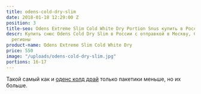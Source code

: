 ```yaml
---
title: odens-cold-dry-slim
date: 2018-01-18 12:29:00 Z
position: 3
title-seo: Odens Extreme Slim Cold White Dry Portion Snus купить в России
descr: Купить cнюс Odens Cold Dry Slim в России с отправкой в Москву, СПБ и другие
  регионы
product-name: Odens Extreme Slim Cold White Dry
price: 550
image: "/uploads/odens-cold-dry-slim.jpg"
portions: 16-17
---
```


Такой самый как и [оденс колд драй](/odens-cold-dry.html) только пакетики меньше, но их больше.